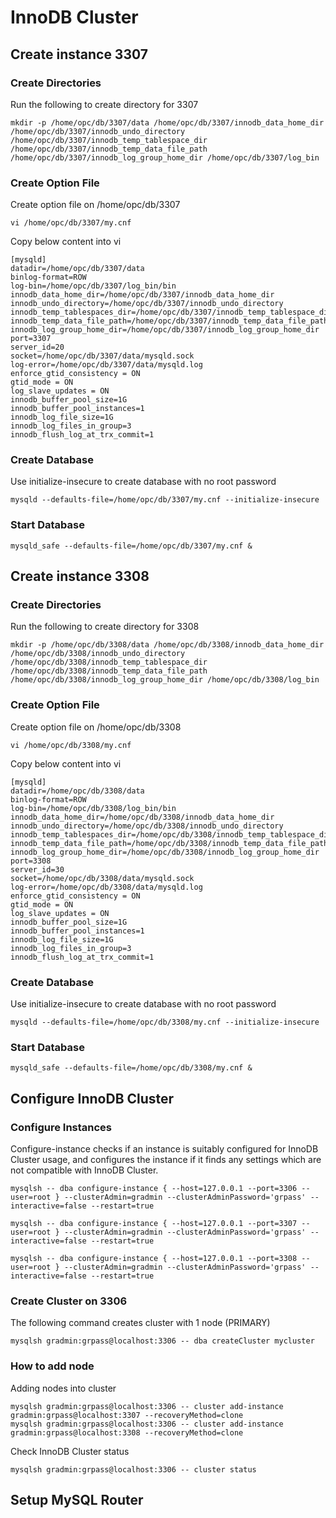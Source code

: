 # InnoDB Cluster
## Create instance 3307
### Create Directories
Run the following to create directory for 3307
```
mkdir -p /home/opc/db/3307/data /home/opc/db/3307/innodb_data_home_dir /home/opc/db/3307/innodb_undo_directory /home/opc/db/3307/innodb_temp_tablespace_dir /home/opc/db/3307/innodb_temp_data_file_path /home/opc/db/3307/innodb_log_group_home_dir /home/opc/db/3307/log_bin
```
### Create Option File
Create option file on /home/opc/db/3307
```
vi /home/opc/db/3307/my.cnf
```
Copy below content into vi
```
[mysqld]
datadir=/home/opc/db/3307/data
binlog-format=ROW
log-bin=/home/opc/db/3307/log_bin/bin
innodb_data_home_dir=/home/opc/db/3307/innodb_data_home_dir
innodb_undo_directory=/home/opc/db/3307/innodb_undo_directory
innodb_temp_tablespaces_dir=/home/opc/db/3307/innodb_temp_tablespace_dir 
innodb_temp_data_file_path=/home/opc/db/3307/innodb_temp_data_file_path/ibtmp1:12M:autoextend
innodb_log_group_home_dir=/home/opc/db/3307/innodb_log_group_home_dir
port=3307
server_id=20
socket=/home/opc/db/3307/data/mysqld.sock
log-error=/home/opc/db/3307/data/mysqld.log
enforce_gtid_consistency = ON
gtid_mode = ON
log_slave_updates = ON
innodb_buffer_pool_size=1G
innodb_buffer_pool_instances=1
innodb_log_file_size=1G
innodb_log_files_in_group=3
innodb_flush_log_at_trx_commit=1
```
### Create Database
Use initialize-insecure to create database with no root password
```
mysqld --defaults-file=/home/opc/db/3307/my.cnf --initialize-insecure
```
### Start Database
```
mysqld_safe --defaults-file=/home/opc/db/3307/my.cnf &
```
## Create instance 3308
### Create Directories
Run the following to create directory for 3308
```
mkdir -p /home/opc/db/3308/data /home/opc/db/3308/innodb_data_home_dir /home/opc/db/3308/innodb_undo_directory /home/opc/db/3308/innodb_temp_tablespace_dir /home/opc/db/3308/innodb_temp_data_file_path /home/opc/db/3308/innodb_log_group_home_dir /home/opc/db/3308/log_bin
```
### Create Option File
Create option file on /home/opc/db/3308
```
vi /home/opc/db/3308/my.cnf
```
Copy below content into vi
```
[mysqld]
datadir=/home/opc/db/3308/data
binlog-format=ROW
log-bin=/home/opc/db/3308/log_bin/bin
innodb_data_home_dir=/home/opc/db/3308/innodb_data_home_dir
innodb_undo_directory=/home/opc/db/3308/innodb_undo_directory
innodb_temp_tablespaces_dir=/home/opc/db/3308/innodb_temp_tablespace_dir 
innodb_temp_data_file_path=/home/opc/db/3308/innodb_temp_data_file_path/ibtmp1:12M:autoextend
innodb_log_group_home_dir=/home/opc/db/3308/innodb_log_group_home_dir
port=3308
server_id=30
socket=/home/opc/db/3308/data/mysqld.sock
log-error=/home/opc/db/3308/data/mysqld.log
enforce_gtid_consistency = ON
gtid_mode = ON
log_slave_updates = ON
innodb_buffer_pool_size=1G
innodb_buffer_pool_instances=1
innodb_log_file_size=1G
innodb_log_files_in_group=3
innodb_flush_log_at_trx_commit=1
```
### Create Database
Use initialize-insecure to create database with no root password
```
mysqld --defaults-file=/home/opc/db/3308/my.cnf --initialize-insecure
```
### Start Database
```
mysqld_safe --defaults-file=/home/opc/db/3308/my.cnf &
```
## Configure InnoDB Cluster
### Configure Instances
Configure-instance checks if an instance is suitably configured for InnoDB Cluster usage, and configures the instance if it finds any settings which are not compatible with InnoDB Cluster.
```
mysqlsh -- dba configure-instance { --host=127.0.0.1 --port=3306 --user=root } --clusterAdmin=gradmin --clusterAdminPassword='grpass' --interactive=false --restart=true

mysqlsh -- dba configure-instance { --host=127.0.0.1 --port=3307 --user=root } --clusterAdmin=gradmin --clusterAdminPassword='grpass' --interactive=false --restart=true

mysqlsh -- dba configure-instance { --host=127.0.0.1 --port=3308 --user=root } --clusterAdmin=gradmin --clusterAdminPassword='grpass' --interactive=false --restart=true
```
### Create Cluster on 3306
The following command creates cluster with 1 node (PRIMARY)
```
mysqlsh gradmin:grpass@localhost:3306 -- dba createCluster mycluster
```
### How to add node 
Adding nodes into cluster 
```
mysqlsh gradmin:grpass@localhost:3306 -- cluster add-instance gradmin:grpass@localhost:3307 --recoveryMethod=clone
mysqlsh gradmin:grpass@localhost:3306 -- cluster add-instance gradmin:grpass@localhost:3308 --recoveryMethod=clone
```
Check InnoDB Cluster status
```
mysqlsh gradmin:grpass@localhost:3306 -- cluster status
```
## Setup MySQL Router


